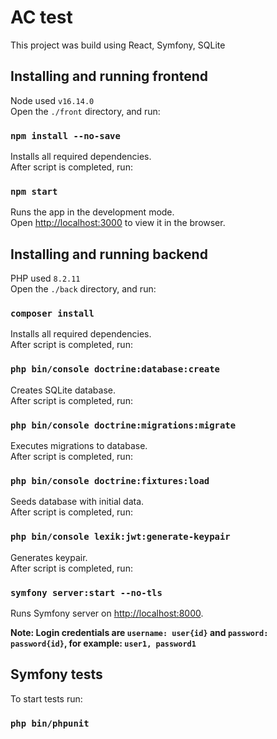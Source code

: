 # AC test

This project was build using React, Symfony, SQLite

## Installing and running frontend

Node used `v16.14.0`\
Open the `./front` directory, and run:

### `npm install --no-save`

Installs all required dependencies.\
After script is completed, run:

### `npm start`

Runs the app in the development mode.\
Open [http://localhost:3000](http://localhost:3000) to view it in the browser.

## Installing and running backend

PHP used `8.2.11`\
Open the `./back` directory, and run:

### `composer install`

Installs all required dependencies.\
After script is completed, run:

### `php bin/console doctrine:database:create`

Creates SQLite database.\
After script is completed, run:

### `php bin/console doctrine:migrations:migrate`

Executes migrations to database.\
After script is completed, run:

### `php bin/console doctrine:fixtures:load`

Seeds database with initial data.\
After script is completed, run:

### `php bin/console lexik:jwt:generate-keypair`

Generates keypair.\
After script is completed, run:

### `symfony server:start --no-tls`

Runs Symfony server on [http://localhost:8000](http://localhost:8000).

**Note: Login credentials are `username: user{id}` and `password: password{id}`, for example: `user1, password1`**

## Symfony tests

To start tests run:

### `php bin/phpunit`
